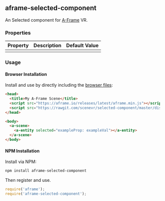 ## aframe-selected-component

An Selected component for [A-Frame](https://aframe.io) VR.

### Properties

| Property | Description | Default Value |
| -------- | ----------- | ------------- |
|          |             |               |

### Usage

#### Browser Installation

Install and use by directly including the [browser files](dist):

```html
<head>
  <title>My A-Frame Scene</title>
  <script src="https://aframe.io/releases/latest/aframe.min.js"></script>
  <script src="https://rawgit.com/scenevr/selected-component/master/dist/aframe-selected-component.min.js"></script>
</head>

<body>
  <a-scene>
    <a-entity selected="exampleProp: exampleVal"></a-entity>
  </a-scene>
</body>
```

#### NPM Installation

Install via NPM:

```bash
npm install aframe-selected-component
```

Then register and use.

```js
require('aframe');
require('aframe-selected-component');
```
